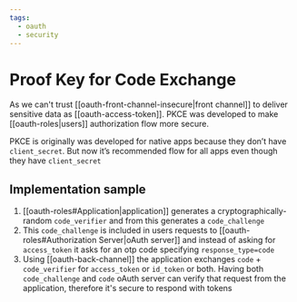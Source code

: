 ```yaml
---
tags:
  - oauth
  - security
---
```

# Proof Key for Code Exchange
As we can't trust [[oauth-front-channel-insecure|front channel]] to deliver sensitive data as [[oauth-access-token]]. PKCE was developed to make [[oauth-roles|users]] authorization flow more secure.

PKCE is originally was developed for native apps because they don’t have `client_secret`. But now it’s recommended flow for all apps even though they have `client_secret`

## Implementation sample

1. [[oauth-roles#Application|application]] generates a cryptographically-random `code_verifier` and from this generates a `code_challenge`
2. This `code_challenge` is included in users requests to [[oauth-roles#Authorization Server|oAuth server]]  and instead of asking for `access_token` it asks for an otp code specifying `response_type=code`
3. Using [[oauth-back-channel]] the application exchanges `code` + `code_verifier` for `access_token` or `id_token` or both. Having both `code_challenge` and `code` oAuth server can verify that request from the application, therefore it's secure to respond with tokens